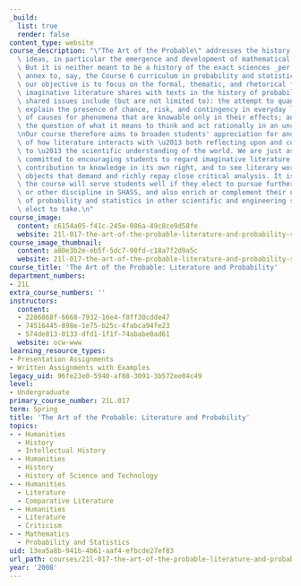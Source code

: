 ```yaml
---
_build:
  list: true
  render: false
content_type: website
course_description: "\"The Art of the Probable\" addresses the history of scientific\
  \ ideas, in particular the emergence and development of mathematical probability.\
  \ But it is neither meant to be a history of the exact sciences _per se_ nor an\
  \ annex to, say, the Course 6 curriculum in probability and statistics. Rather,\
  \ our objective is to focus on the formal, thematic, and rhetorical features that\
  \ imaginative literature shares with texts in the history of probability. These\
  \ shared issues include (but are not limited to): the attempt to quantify or otherwise\
  \ explain the presence of chance, risk, and contingency in everyday life; the deduction\
  \ of causes for phenomena that are knowable only in their effects; and, above all,\
  \ the question of what it means to think and act rationally in an uncertain world.\n\
  \nOur course therefore aims to broaden students' appreciation for and understanding\
  \ of how literature interacts with \u2013 both reflecting upon and contributing\
  \ to \u2013 the scientific understanding of the world. We are just as centrally\
  \ committed to encouraging students to regard imaginative literature as a unique\
  \ contribution to knowledge in its own right, and to see literary works of art as\
  \ objects that demand and richly repay close critical analysis. It is our hope that\
  \ the course will serve students well if they elect to pursue further work in Literature\
  \ or other discipline in SHASS, and also enrich or complement their understanding\
  \ of probability and statistics in other scientific and engineering subjects they\
  \ elect to take.\n"
course_image:
  content: c6154a05-f41c-245e-086a-49c8ce9d58fe
  website: 21l-017-the-art-of-the-probable-literature-and-probability-spring-2008
course_image_thumbnail:
  content: a80e3b2e-eb5f-5dc7-90fd-c18a7f2d9a5c
  website: 21l-017-the-art-of-the-probable-literature-and-probability-spring-2008
course_title: 'The Art of the Probable: Literature and Probability'
department_numbers:
- 21L
extra_course_numbers: ''
instructors:
  content:
  - 2286868f-6668-7932-16e4-f8ff30cdde47
  - 74516445-898e-1e75-b25c-4fabca94fe23
  - 574de813-0133-dfd1-1f1f-74ababe0ad61
  website: ocw-www
learning_resource_types:
- Presentation Assignments
- Written Assignments with Examples
legacy_uid: 96fe23e0-5940-af88-3091-3b572ee04c49
level:
- Undergraduate
primary_course_number: 21L.017
term: Spring
title: 'The Art of the Probable: Literature and Probability'
topics:
- - Humanities
  - History
  - Intellectual History
- - Humanities
  - History
  - History of Science and Technology
- - Humanities
  - Literature
  - Comparative Literature
- - Humanities
  - Literature
  - Criticism
- - Mathematics
  - Probability and Statistics
uid: 13ea5a8b-941b-4b61-aaf4-efbcde27ef83
url_path: courses/21l-017-the-art-of-the-probable-literature-and-probability-spring-2008
year: '2008'
---
```

